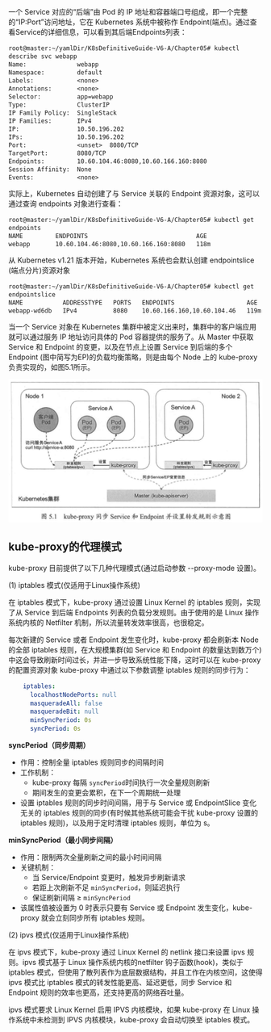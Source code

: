 一个 Service 对应的“后端”由 Pod 的 IP 地址和容器端口号组成，即一个完整的“IP:Port”访问地址，它在 Kubernetes 系统中被称作 Endpoint(端点)。通过查看Service的详细信息，可以看到其后端Endpoints列表：

```shell
root@master:~/yamlDir/K8sDefinitiveGuide-V6-A/Chapter05# kubectl describe svc webapp
Name:              webapp
Namespace:         default
Labels:            <none>
Annotations:       <none>
Selector:          app=webapp
Type:              ClusterIP
IP Family Policy:  SingleStack
IP Families:       IPv4
IP:                10.50.196.202
IPs:               10.50.196.202
Port:              <unset>  8080/TCP
TargetPort:        8080/TCP
Endpoints:         10.60.104.46:8080,10.60.166.160:8080
Session Affinity:  None
Events:            <none>
```

实际上，Kubernetes 自动创建了与 Service 关联的 Endpoint 资源对象，这可以通过查询 endpoints 对象进行查看：

```shell
root@master:~/yamlDir/K8sDefinitiveGuide-V6-A/Chapter05# kubectl get endpoints
NAME         ENDPOINTS                              AGE
webapp       10.60.104.46:8080,10.60.166.160:8080   118m
```

从 Kubernetes v1.21 版本开始，Kubernetes 系统也会默认创建 endpointslice (端点分片)资源对象

```shell
root@master:~/yamlDir/K8sDefinitiveGuide-V6-A/Chapter05# kubectl get endpointslice
NAME           ADDRESSTYPE   PORTS   ENDPOINTS                    AGE
webapp-wd6db   IPv4          8080    10.60.166.160,10.60.104.46   119m
```

当一个 Service 对象在 Kubernetes 集群中被定义出来时，集群中的客户端应用就可以通过服务 IP 地址访问具体的 Pod 容器提供的服务了。从 Master 中获取 Service 和 Endpoint 的变更，以及在节点上设置 Service 到后端的多个 Endpoint (图中简写为EP)的负载均衡策略，则是由每个 Node 上的 kube-proxy 负责实现的，如图5.1所示。  

![image-20250718162041706](image/image-20250718162041706.png)

## kube-proxy的代理模式

kube-proxy 目前提供了以下几种代理模式(通过启动参数 --proxy-mode 设置)。

(1) iptables 模式(仅适用于Linux操作系统)

在 iptables 模式下，kube-proxy 通过设置 Linux Kernel 的 iptables 规则，实现了从 Service 到后端 Endpoints 列表的负载分发规则。由于使用的是 Linux 操作系统内核的 Netfilter 机制，所以流量转发效率很高，也很稳定。

每次新建的 Service 或者 Endpoint 发生变化时，kube-proxy 都会刷新本 Node 的全部 iptables 规则，在大规模集群(如 Service 和 Endpoint 的数量达到数万个)中这会导致刷新时间过长，并进一步导致系统性能下降，这时可以在 kube-proxy 的配置资源对象 kube-proxy 中通过以下参数调整 iptables 规则的同步行为：

```yaml
    iptables:
      localhostNodePorts: null
      masqueradeAll: false
      masqueradeBit: null
      minSyncPeriod: 0s
      syncPeriod: 0s
```

**syncPeriod（同步周期）**

- 作用：控制全量 iptables 规则同步的间隔时间
- 工作机制：
  - kube-proxy 每隔 `syncPeriod`时间执行一次全量规则刷新
  - 期间发生的变更会累积，在下一个周期统一处理
- 设置 iptables 规则的同步时间间隔，用于与 Service 或 EndpointSlice 变化无关的 iptables 规则的同步(有时候其他系统可能会干扰 kube-proxy 设置的 iptables 规则)，以及用于定时清理 iptables 规则，单位为 s。

**minSyncPeriod（最小同步间隔）**

- 作用：限制两次全量刷新之间的最小时间间隔
- 关键机制：
  - 当 Service/Endpoint 变更时，触发异步刷新请求
  - 若距上次刷新不足 `minSyncPeriod`，则延迟执行
  - 保证刷新间隔 ≥ `minSyncPeriod`
- 该属性值被设置为 0 时表示只要有 Service 或 Endpoint 发生变化，kube-proxy 就会立刻同步所有 iptables 规则。
  

(2) ipvs 模式(仅适用于Linux操作系统)

在 ipvs 模式下，kube-proxy 通过 Linux Kernel 的 netlink 接口来设置 ipvs 规则。ipvs 模式基于 Linux 操作系统内核的netfilter 钩子函数(hook)，类似于 iptables 模式，但使用了散列表作为底层数据结构，并且工作在内核空间，这使得 ipvs 模式比 iptables 模式的转发性能更高、延迟更低，同步 Service 和 Endpoint 规则的效率也更高，还支持更高的网络吞吐量。

ipvs 模式要求 Linux Kernel 启用 IPVS 内核模块，如果 kube-proxy 在 Linux 操作系统中未检测到 IPVS 内核模块，kube-proxy 会自动切换至 iptables 模式。